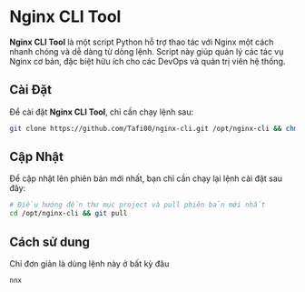 # Nginx CLI Tool

**Nginx CLI Tool** là một script Python hỗ trợ thao tác với Nginx một cách nhanh chóng và dễ dàng từ dòng lệnh. Script này giúp quản lý các tác vụ Nginx cơ bản, đặc biệt hữu ích cho các DevOps và quản trị viên hệ thống.

## Cài Đặt

Để cài đặt **Nginx CLI Tool**, chỉ cần chạy lệnh sau:

```bash
git clone https://github.com/Tafi00/nginx-cli.git /opt/nginx-cli && chmod +x /opt/nginx-cli/main.py && echo 'alias nnx="python3 /opt/nginx-cli/main.py"' >> ~/.bashrc && source ~/.bashrc
```

## Cập Nhật

Để cập nhật lên phiên bản mới nhất, bạn chỉ cần chạy lại lệnh cài đặt sau đây:

```bash
# Điều hướng đến thư mục project và pull phiên bản mới nhất
cd /opt/nginx-cli && git pull
```

## Cách sử dung
Chỉ đơn giản là dùng lệnh này ở bất kỳ đâu
```bash
nnx
```
